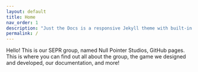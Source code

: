 ```yaml
---
layout: default
title: Home
nav_order: 1
description: "Just the Docs is a responsive Jekyll theme with built-in search that is easily customizable and hosted on GitHub Pages."
permalink: /
---
```

Hello! This is our SEPR group, named Null Pointer Studios, GitHub pages. This is where you can find out all about the group, the game we designed and developed, our documentation, and more!



